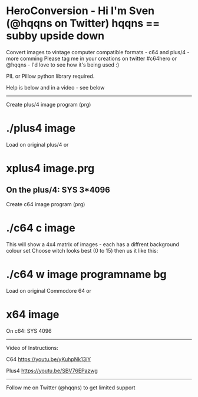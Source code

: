# HeroConversion - Hi I'm Sven (@hqqns on Twitter) hqqns == subby upside down
Convert images to vintage computer compatible formats - c64 and plus/4 - more comming
Please tag me in your creations on twitter #c64hero or @hqqns - I'd love to see how it's being used :)

PIL or Pillow python library required.

Help is below and in a video - see below

-------------------------------------------------
Create plus/4 image program (prg)
  # ./plus4 image
  
Load on original plus/4 or 
  # xplus4 image.prg
On the plus/4: 
  SYS 3*4096
-------------------------------------------------
Create c64 image program (prg)
  # ./c64 c image
  
This will show a 4x4 matrix of images - each has a diffrent background colour set 
Choose witch looks best (0 to 15) then us it like this:
  # ./c64 w image programname bg 
  
Load on original Commodore 64 or 
  # x64 image
On c64:
  SYS 4096
  
---------------------------------------------------

Video of Instructions:

C64
https://youtu.be/yKuhpNk13iY

Plus4 
https://youtu.be/SBV76EPazwg
  
-------------------------------------------------  
  
Follow me on Twitter (@hqqns) to get limited support
